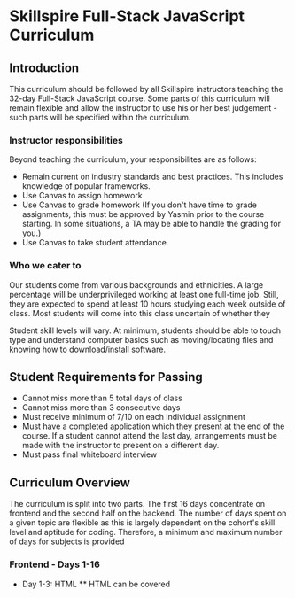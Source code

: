 # Skillspire Full-Stack JavaScript Curriculum

## Introduction

This curriculum should be followed by all Skillspire instructors teaching the 32-day Full-Stack JavaScript course. Some parts of this curriculum will remain flexible and allow the instructor to use his or her best judgement - such parts will be specified within the curriculum.  

### Instructor responsibilities

Beyond teaching the curriculum, your responsibilites are as follows:

* Remain current on industry standards and best practices. This includes knowledge of popular frameworks.
* Use Canvas to assign homework
* Use Canvas to grade homework (If you don't have time to grade assignments, this must be approved by Yasmin prior to the course starting. In some situations, a TA may be able to handle the grading for you.)
* Use Canvas to take student attendance.


### Who we cater to
Our students come from various backgrounds and ethnicities. A large percentage will be underprivileged working at least one full-time job. Still, they are expected to spend at least 10 hours studying each week outside of class. Most students will come into this class uncertain of whether they 

Student skill levels will vary. At minimum, students should be able to touch type and understand computer basics such as moving/locating files and knowing how to download/install software. 

## Student Requirements for Passing

* Cannot miss more than 5 total days of class
* Cannot miss more than 3 consecutive days
* Must receive minimum of 7/10 on each individual assignment
* Must have a completed application which they present at the end of the course. If a student cannot attend the last day, arrangements must be made with the instructor to present on a different day.
* Must pass final whiteboard interview

## Curriculum Overview

The curriculum is split into two parts. The first 16 days concentrate on frontend and the second half on the backend. The number of days spent on a given topic are flexible as this is largely dependent on the cohort's skill level and aptitude for coding. Therefore, a minimum and maximum number of days for subjects is provided

### Frontend - Days 1-16

* Day 1-3: HTML
** HTML can be covered